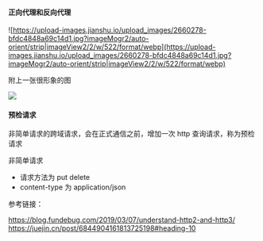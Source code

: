 #### 正向代理和反向代理

![https://upload-images.jianshu.io/upload_images/2660278-bfdc4848a69c14d1.jpg?imageMogr2/auto-orient/strip|imageView2/2/w/522/format/webp](https://upload-images.jianshu.io/upload_images/2660278-bfdc4848a69c14d1.jpg?imageMogr2/auto-orient/strip|imageView2/2/w/522/format/webp)

附上一张很形象的图

![](https://upload-images.jianshu.io/upload_images/2660278-63008f77f4f264b8.png?imageMogr2/auto-orient/strip|imageView2/2/w/994/format/webp)

#### 预检请求

非简单请求的跨域请求，会在正式通信之前，增加一次 http 查询请求，称为预检请求

非简单请求

-   请求方法为 put delete
-   content-type 为 application/json

参考链接：

https://blog.fundebug.com/2019/03/07/understand-http2-and-http3/
https://juejin.cn/post/6844904161813725198#heading-10
